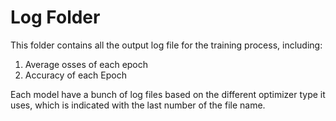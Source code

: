 # Log Folder
This folder contains all the output log file for the training process, including:

1. Average osses of each epoch
2. Accuracy of each Epoch

Each model have a bunch of log files based on the different optimizer type it uses, which is indicated with the last number of the file name. 